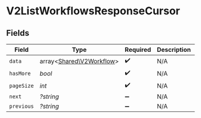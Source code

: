 # V2ListWorkflowsResponseCursor


## Fields

| Field                                                         | Type                                                          | Required                                                      | Description                                                   | Example                                                       |
| ------------------------------------------------------------- | ------------------------------------------------------------- | ------------------------------------------------------------- | ------------------------------------------------------------- | ------------------------------------------------------------- |
| `data`                                                        | array<[Shared\V2Workflow](../../Models/Shared/V2Workflow.md)> | :heavy_check_mark:                                            | N/A                                                           |                                                               |
| `hasMore`                                                     | *bool*                                                        | :heavy_check_mark:                                            | N/A                                                           | false                                                         |
| `pageSize`                                                    | *int*                                                         | :heavy_check_mark:                                            | N/A                                                           | 15                                                            |
| `next`                                                        | *?string*                                                     | :heavy_minus_sign:                                            | N/A                                                           |                                                               |
| `previous`                                                    | *?string*                                                     | :heavy_minus_sign:                                            | N/A                                                           | YXVsdCBhbmQgYSBtYXhpbXVtIG1heF9yZXN1bHRzLol=                  |